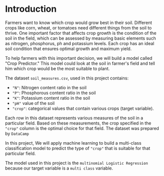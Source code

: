 # Introduction
Farmers want to know which crop would grow best in their soil. Different crops like corn, wheat, or tomatoes need different things from the soil to thrive. One important factor that affects crop growth is the condition of the soil in the field, which can be assessed by measuring basic elements such as nitrogen, phosphorus, ph and potassium levels. Each crop has an ideal soil condition that ensures optimal growth and maximum yield.

To help farmers with this important decision, we will build a model called "Crop Predictor." This model could look at the soil in farmer's field and tell him which crop would be the most suitable to plant.

The dataset `soil_measures.csv`, used in this project contains:

- `"N"`: Nitrogen content ratio in the soil
- `"P"`: Phosphorous content ratio in the soil
- `"K"`: Potassium content ratio in the soil
- `"pH"` value of the soil
- `"crop"`: categorical values that contain various crops (target variable).

Each row in this dataset represents various measures of the soil in a particular field. Based on these measurements, the crop specified in the `"crop"` column is the optimal choice for that field. The dataset was prepared by `DataCamp`

In this project, We will apply machine learning to build a multi-class classification model to predict the type of `"crop"` that is suitable for that particular field.  

The model used in this project is the `multinomial Logistic Regression` because our target variable is a `multi class` variable.
